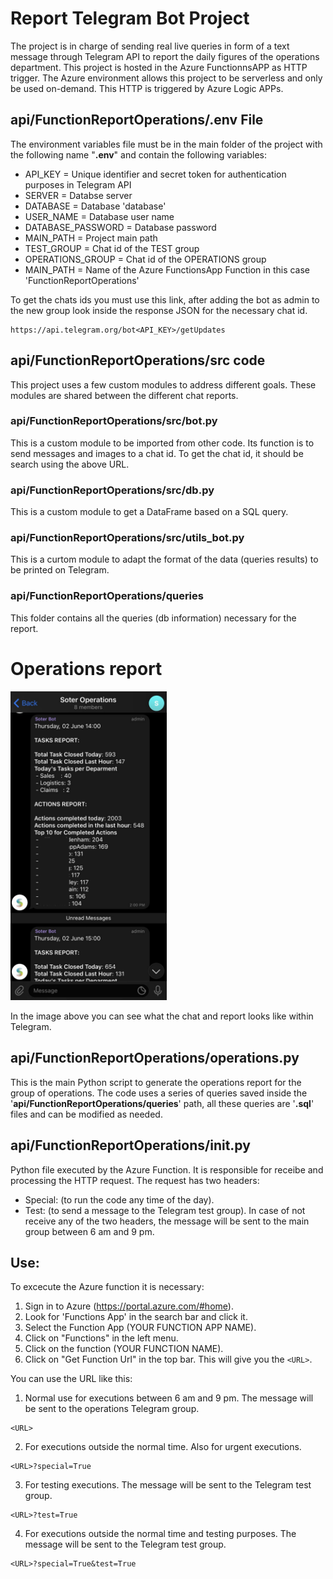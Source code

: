 # Report Telegram Bot Project

The project is in charge of sending real live queries in form of a text message through Telegram API to report the daily figures of the operations department. This project is hosted in the Azure FunctionnsAPP as HTTP trigger. The Azure environment allows this project to be serverless and only be used on-demand. This HTTP is triggered by Azure Logic APPs.

## api/FunctionReportOperations/.env File

The environment variables file must be in the main folder of the project with the following name "**.env**" and contain the following variables:

* API_KEY = Unique identifier and secret token for authentication purposes in Telegram API
* SERVER = Databse server
* DATABASE = Database 'database'
* USER_NAME = Database user name
* DATABASE_PASSWORD = Database password
* MAIN_PATH = Project main path
* TEST_GROUP = Chat id of the TEST group
* OPERATIONS_GROUP = Chat id of the OPERATIONS group
* MAIN_PATH = Name of the Azure FunctionsApp Function in this case 'FunctionReportOperations'

To get the chats ids you must use this link, after adding the bot as admin to the new group look inside the response JSON for the necessary chat id.
```
https://api.telegram.org/bot<API_KEY>/getUpdates
```

## api/FunctionReportOperations/src code

This project uses a few custom modules to address different goals. These modules are shared between the different chat reports.

### api/FunctionReportOperations/src/bot.py

This is a custom module to be imported from other code. Its function is to send messages and images to a chat id.
To get the chat id, it should be search using the above URL.

### api/FunctionReportOperations/src/db.py

This is a custom module to get a DataFrame based on a SQL query.

### api/FunctionReportOperations/src/utils_bot.py

This is a curtom module to adapt the format of the data (queries results) to be printed on Telegram.

### api/FunctionReportOperations/queries

This folder contains all the queries (db information) necessary for the report.

# Operations report

<img src="images/operations_chat.png" width="250"/>

In the image above you can see what the chat and report looks like within Telegram.

## api/FunctionReportOperations/operations.py
This is the main Python script to generate the operations report for the group of operations.
The code uses a series of queries saved inside the '**api/FunctionReportOperations/queries**' path, all these queries are '**.sql**' files and can be modified as needed.

## api/FunctionReportOperations/__init__.py
Python file executed by the Azure Function. It is responsible for receibe and processing the HTTP request. 
The request has two headers: 
* Special: (to run the code any time of the day).
* Test: (to send a message to the Telegram test group). 
In case of not receive any of the two headers, the message will be sent to the main group between 6 am and 9 pm.

## Use:

To excecute the Azure function it is necessary:
1. Sign in to Azure (https://portal.azure.com/#home).
2. Look for 'Functions App' in the search bar and click it.
3. Select the Function App (YOUR FUNCTION APP NAME).
4. Click on "Functions" in the left menu.
5. Click on the function (YOUR FUNCTION NAME).
6. Click on "Get Function Url" in the top bar. This will give you the ```<URL>```.

You can use the URL like this:

 1. Normal use for executions between 6 am and 9 pm. The message will be sent to the operations Telegram group.
 ```
<URL>
```

2. For executions outside the normal time. Also for urgent executions.
```
<URL>?special=True
```

3. For testing executions. The message will be sent to the Telegram test group.
```
<URL>?test=True
```

4. For executions outside the normal time and testing purposes. The message will be sent to the Telegram test group. 
```
<URL>?special=True&test=True
```
